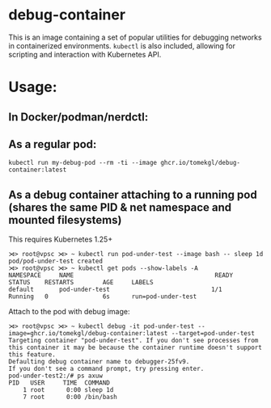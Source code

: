 # debug-container
This is an image containing a set of popular utilities for debugging networks in containerized environments.
`kubectl` is also included, allowing for scripting and interaction with Kubernetes API.

# Usage:

## In Docker/podman/nerdctl:

## As a regular pod:
```
kubectl run my-debug-pod --rm -ti --image ghcr.io/tomekgl/debug-container:latest
```

## As a debug container attaching to a running pod (shares the same PID & net namespace and mounted filesystems)
This requires Kubernetes 1.25+
```
⋊> root@vpsc ⋊> ~ kubectl run pod-under-test --image bash -- sleep 1d
pod/pod-under-test created
⋊> root@vpsc ⋊> ~ kubectl get pods --show-labels -A
NAMESPACE     NAME                                       READY   STATUS    RESTARTS        AGE     LABELS
default       pod-under-test                            1/1     Running   0               6s      run=pod-under-test
```
Attach to the pod with debug image:
```
⋊> root@vpsc ⋊> ~ kubectl debug -it pod-under-test --image=ghcr.io/tomekgl/debug-container:latest --target=pod-under-test
Targeting container "pod-under-test". If you don't see processes from this container it may be because the container runtime doesn't support this feature.
Defaulting debug container name to debugger-25fv9.
If you don't see a command prompt, try pressing enter.
pod-under-test2:/# ps axuw
PID   USER     TIME  COMMAND
    1 root      0:00 sleep 1d
    7 root      0:00 /bin/bash
```

